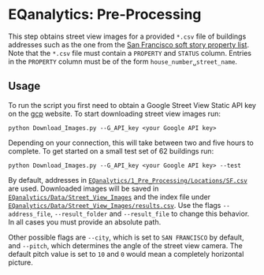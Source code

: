 
# EQanalytics: Pre-Processing
This step obtains street view images for a provided `*.csv` file of buildings addresses such as the one from the [San Francisco soft story property list](https://sfdbi.org/soft-story-properties-list). Note that the `*.csv` file must contain a `PROPERTY` and `STATUS` column. Entries in the `PROPERTY` column must be of the form `house_number␣street_name`.

## Usage
To run the script you first need to obtain a Google Street View Static API key on the [gcp](https://console.cloud.google.com/) website. To start downloading street view images run:
```
python Download_Images.py --G_API_key <your Google API key>
```
Depending on your connection, this will take between two and five hours to complete. To get started on a small test set of 62 buildings run:
```
python Download_Images.py --G_API_key <your Google API key> --test
```
By default, addresses in [`EQanalytics/1_Pre_Processing/Locations/SF.csv`](/1_Pre_Processing/Locations/SF.csv) are used. Downloaded images will be saved in [`EQanalytics/Data/Street_View_Images`](/Data/Street_View_Images) and the index file under  [`EQanalytics/Data/Street_View_Images/results.csv`](/Data/Street_View_Images/results.csv). Use the flags `--address_file`, `--result_folder` and `--result_file` to change this behavior. In all cases you must provide an absolute path. 

Other possible flags are `--city`, which is set to `SAN FRANCISCO` by default, and `--pitch`, which determines the angle of the street view camera. The default pitch value is set to `10` and `0` would mean a completely horizontal picture.
